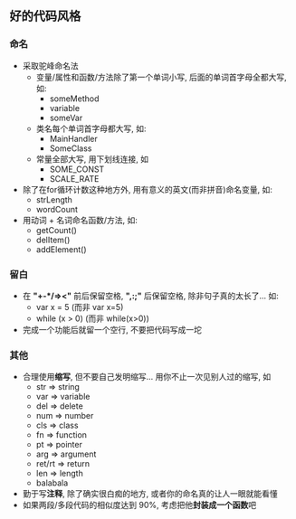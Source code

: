 
## 好的代码风格

### 命名

- 采取驼峰命名法
  - 变量/属性和函数/方法除了第一个单词小写, 后面的单词首字母全都大写, 如:
    - someMethod
    - variable
    - someVar
  - 类名每个单词首字母都大写, 如:
    - MainHandler
    - SomeClass
  - 常量全部大写, 用下划线连接, 如
    - SOME_CONST
    - SCALE_RATE
- 除了在for循环计数这种地方外, 用有意义的英文(而非拼音)命名变量, 如:
  - strLength
  - wordCount
- 用动词 + 名词命名函数/方法, 如:
  - getCount()
  - delItem()
  - addElement()

### 留白

- 在 **"+-*/=><"** 前后保留空格, **",:;"** 后保留空格, 除非句子真的太长了... 如:
  - var x = 5 (而非 var x=5)
  - while (x > 0) (而非 while(x>0))
- 完成一个功能后就留一个空行, 不要把代码写成一坨

### 其他

- 合理使用**缩写**, 但不要自己发明缩写... 用你不止一次见别人过的缩写, 如
  - str => string
  - var => variable
  - del => delete
  - num => number
  - cls => class
  - fn => function
  - pt => pointer
  - arg => argument
  - ret/rt => return
  - len => length
  - balabala
- 勤于写**注释**, 除了确实很白痴的地方, 或者你的命名真的让人一眼就能看懂
- 如果两段/多段代码的相似度达到 90%, 考虑把他**封装成一个函数**吧
